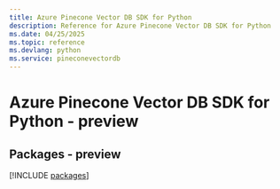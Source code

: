 ```yaml
---
title: Azure Pinecone Vector DB SDK for Python
description: Reference for Azure Pinecone Vector DB SDK for Python
ms.date: 04/25/2025
ms.topic: reference
ms.devlang: python
ms.service: pineconevectordb
---
```

# Azure Pinecone Vector DB SDK for Python - preview
## Packages - preview
[!INCLUDE [packages](pinecone-vector-db-index.md)]